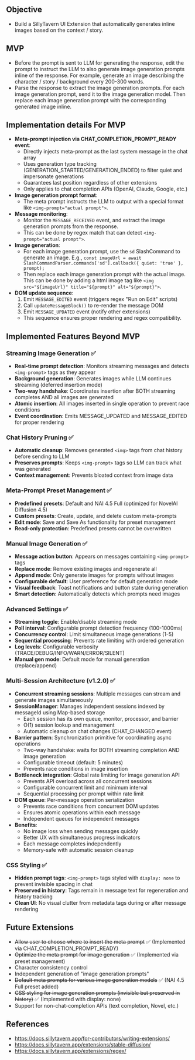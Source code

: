 ## Objective

- Build a SillyTavern UI Extension that automatically generates inline images based on the context / story.

## MVP

- Before the prompt is sent to LLM for generating the response, edit the prompt to instruct the LLM to also generate image generation prompts inline of the response. For example, generate an image describing the character / story / background every 200-300 words.
- Parse the response to extract the image generation prompts. For each image generation prompt, send it to the image generation model. Then replace each image generation prompt with the corresponding generated image inline.

## Implementation details For MVP

- **Meta-prompt injection via CHAT_COMPLETION_PROMPT_READY event**:
  - Directly injects meta-prompt as the last system message in the chat array
  - Uses generation type tracking (GENERATION_STARTED/GENERATION_ENDED) to filter quiet and impersonate generations
  - Guarantees last position regardless of other extensions
  - Only applies to chat completion APIs (OpenAI, Claude, Google, etc.)
- **Image generation prompt format**:
  - The meta prompt instructs the LLM to output with a special format like `<img-prompt="actual prompt">`.
- **Message monitoring**:
  - Monitor the `MESSAGE_RECEIVED` event, and extract the image generation prompts from the response.
  - This can be done by regex match that can detect `<img-prompt="actual prompt">`.
- **Image generation**:
  - For each image generation prompt, use the `sd` SlashCommand to generate an image. E.g., `const imageUrl = await SlashCommandParser.commands['sd'].callback({ quiet: 'true' }, prompt);`
  - Then replace each image generation prompt with the actual image. This can be done by adding a html image tag like `<img src="${imageUrl}" title="${prompt}" alt="${prompt}">`.
- **DOM update sequence**:
  1. Emit `MESSAGE_EDITED` event (triggers regex "Run on Edit" scripts)
  2. Call `updateMessageBlock()` to re-render the message DOM
  3. Emit `MESSAGE_UPDATED` event (notify other extensions)
  - This sequence ensures proper rendering and regex compatibility.

## Implemented Features Beyond MVP

### Streaming Image Generation ✅
- **Real-time prompt detection**: Monitors streaming messages and detects `<img-prompt>` tags as they appear
- **Background generation**: Generates images while LLM continues streaming (deferred insertion mode)
- **Two-way handshake**: Coordinates insertion after BOTH streaming completes AND all images are generated
- **Atomic insertion**: All images inserted in single operation to prevent race conditions
- **Event coordination**: Emits MESSAGE_UPDATED and MESSAGE_EDITED for proper rendering

### Chat History Pruning ✅
- **Automatic cleanup**: Removes generated `<img>` tags from chat history before sending to LLM
- **Preserves prompts**: Keeps `<img-prompt>` tags so LLM can track what was generated
- **Context management**: Prevents bloated context from image data

### Meta-Prompt Preset Management ✅
- **Predefined presets**: Default and NAI 4.5 Full (optimized for NovelAI Diffusion 4.5)
- **Custom presets**: Create, update, and delete custom meta-prompts
- **Edit mode**: Save and Save As functionality for preset management
- **Read-only protection**: Predefined presets cannot be overwritten

### Manual Image Generation ✅
- **Message action button**: Appears on messages containing `<img-prompt>` tags
- **Replace mode**: Remove existing images and regenerate all
- **Append mode**: Only generate images for prompts without images
- **Configurable default**: User preference for default generation mode
- **Visual feedback**: Toast notifications and button state during generation
- **Smart detection**: Automatically detects which prompts need images

### Advanced Settings ✅
- **Streaming toggle**: Enable/disable streaming mode
- **Poll interval**: Configurable prompt detection frequency (100-1000ms)
- **Concurrency control**: Limit simultaneous image generations (1-5)
- **Sequential processing**: Prevents rate limiting with ordered generation
- **Log levels**: Configurable verbosity (TRACE/DEBUG/INFO/WARN/ERROR/SILENT)
- **Manual gen mode**: Default mode for manual generation (replace/append)

### Multi-Session Architecture (v1.2.0) ✅
- **Concurrent streaming sessions**: Multiple messages can stream and generate images simultaneously
- **SessionManager**: Manages independent sessions indexed by messageId using Map-based storage
  - Each session has its own queue, monitor, processor, and barrier
  - O(1) session lookup and management
  - Automatic cleanup on chat changes (CHAT_CHANGED event)
- **Barrier pattern**: Synchronization primitive for coordinating async operations
  - Two-way handshake: waits for BOTH streaming completion AND image generation
  - Configurable timeout (default: 5 minutes)
  - Prevents race conditions in image insertion
- **Bottleneck integration**: Global rate limiting for image generation API
  - Prevents API overload across all concurrent sessions
  - Configurable concurrent limit and minimum interval
  - Sequential processing per prompt within rate limit
- **DOM queue**: Per-message operation serialization
  - Prevents race conditions from concurrent DOM updates
  - Ensures atomic operations within each message
  - Independent queues for independent messages
- **Benefits**:
  - No image loss when sending messages quickly
  - Better UX with simultaneous progress indicators
  - Each message completes independently
  - Memory-safe with automatic session cleanup

### CSS Styling ✅
- **Hidden prompt tags**: `<img-prompt>` tags styled with `display: none` to prevent invisible spacing in chat
- **Preserved in history**: Tags remain in message text for regeneration and history tracking
- **Clean UI**: No visual clutter from metadata tags during or after message rendering

## Future Extensions

- ~~Allow user to choose where to insert the meta prompt~~ ✅ (Implemented via CHAT_COMPLETION_PROMPT_READY)
- ~~Optimize the meta prompt for image generation~~ ✅ (Implemented via preset management)
- Character consistency control
- Independent generation of "image generation prompts"
- ~~Default meta prompts for various image generation models~~ ✅ (NAI 4.5 Full preset added)
- ~~CSS styling for image generation prompts (invisible but preserved in history)~~ ✅ (Implemented with display: none)
- Support for non-chat-completion APIs (text completion, Novel, etc.)

## References
- https://docs.sillytavern.app/for-contributors/writing-extensions/
- https://docs.sillytavern.app/extensions/stable-diffusion/
- https://docs.sillytavern.app/extensions/regex/
